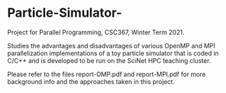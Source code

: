 # Particle-Simulator-

Project for Parallel Programming, CSC367, Winter Term 2021.


Studies the advantages and disadvantages of various OpenMP and MPI parallelization implementations of a toy particle simulator that is coded in C/C++ and is developed to be run on the SciNet HPC teaching cluster.

Please refer to the files report-OMP.pdf and report-MPI.pdf for more background info and the approaches taken in this project.
